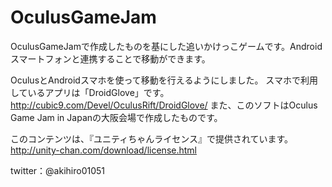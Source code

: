 OculusGameJam
=============

OculusGameJamで作成したものを基にした追いかけっこゲームです。Androidスマートフォンと連携することで移動ができます。

OculusとAndroidスマホを使って移動を行えるようにしました。
スマホで利用しているアプリは「DroidGlove」です。
http://cubic9.com/Devel/OculusRift/DroidGlove/
また、このソフトはOculus Game Jam in Japanの大阪会場で作成したものです。

このコンテンツは、『ユニティちゃんライセンス』で提供されています。
http://unity-chan.com/download/license.html

twitter：@akihiro01051
